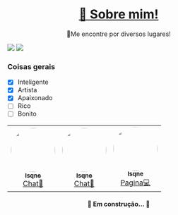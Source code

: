 <h1 align="center">
    <a href="https://github.com/Isqne">🔗 Sobre mim! </a>
</h1>
<p align="center">🚀Me encontre por diversos lugares!</p>
<img src="https://img.shields.io/badge/Nome-Isqne-%237159c1?style=for-the-badge&logo=ghost">
<img src="https://img.shields.io/badge/Nome Real-Miguel-%237159c1?style=for-the-badge&logo=python">

### Coisas gerais
- [x] Inteligente
- [x] Artista
- [x] Apaixonado
- [ ] Rico
- [ ] Bonito

<table>
  <tr>
    <td align="center"><a href="https://discord.gg/aMtx3RvEYA"><img style="border-radius: 50%;" src="https://imgur.com/9xcp74a.gif" width="100px;" alt=""/><br /><sub><b>Isqne</b></sub></a><br /><a href="https://discord.gg/aMtx3RvEYA" title="Discord">Chat🧨</a></td>
    <td align="center"><a href="https://api.whatsapp.com/send?phone=5514996593565&text=Olá%20Isqne!d"><img style="border-radius: 50%;" src="https://imgur.com/0XCy4ef.png" width="100px;" alt=""/><br /><sub><b>Isqne</b></sub></a><br /><a href="https://api.whatsapp.com/send?phone=5514996593565&text=Olá%20Isqne!" title="ZapZap">Chat🚀</a></td>
    <td align="center"><a href="https://rocketseat.com.br"><img style="border-radius: 50%;" src="https://avatars2.githubusercontent.com/u/69062213?s=100=4a8107196c54e452498892e46a6e4c89cb04b82a&v=4" width="100px;" alt=""/><br /><sub><b>Isqne</b></sub></a><br /><a href="https://github.com/Isqne" title="Github">Pagina💻</a></td>
  </tr>
</table>

<h4 align="center"> 
	🚧  Em construção...  🚧
</h4>
